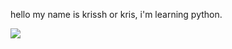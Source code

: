 hello my name is krissh or kris, i'm learning python.

![](https://hit.yhype.me/github/profile?user_id=101663840)
